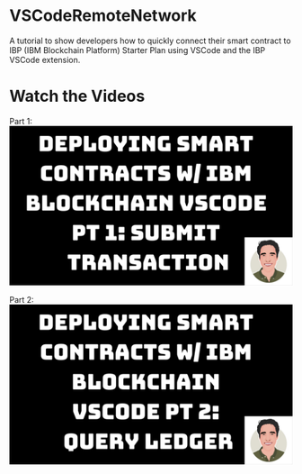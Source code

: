 # VSCodeRemoteNetwork

A tutorial to show developers how to quickly connect their smart contract to IBP (IBM Blockchain Platform) Starter Plan using VSCode and the IBP VSCode extension.

# Watch the Videos

Part 1:
[![](docs/thumbnail1.png)](https://www.youtube.com/watch?v=fkjplfS-sbU&t=1s)

Part 2:
[![](docs/thumbnail2.png)](https://www.youtube.com/watch?v=zw3eo4sn1lM)
